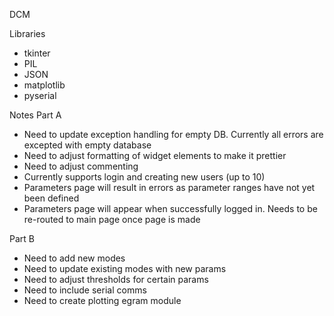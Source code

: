DCM

Libraries
- tkinter
- PIL
- JSON
- matplotlib
- pyserial


Notes
Part A
- Need to update exception handling for empty DB. Currently all errors are excepted with empty database
- Need to adjust formatting of widget elements to make it prettier
- Need to adjust commenting
- Currently supports login and creating new users (up to 10)
- Parameters page will result in errors as parameter ranges have not yet been defined
- Parameters page will appear when successfully logged in. Needs to be re-routed to main page once page is made

Part B
- Need to add new modes
- Need to update existing modes with new params
- Need to adjust thresholds for certain params
- Need to include serial comms
- Need to create plotting egram module



